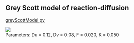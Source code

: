 ## Grey Scott model of reaction-diffusion

<a href="https://github.com/michaelsmclayton/ComputationalBiology/blob/master/reactionDiffusion/greyScottModel.py">greyScottModel.py</a>

<img src="./spirals_greyScott.gif"/>
<br>
Parameters: Du = 0.12, Dv = 0.08, F = 0.020, K = 0.050